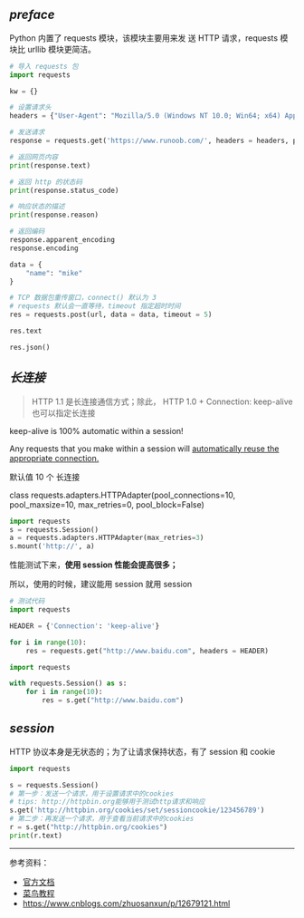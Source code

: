 
## _preface_

Python 内置了 requests 模块，该模块主要用来发 送 HTTP 请求，requests 模块比 urllib 模块更简洁。

```python
# 导入 requests 包
import requests

kw = {}

# 设置请求头
headers = {"User-Agent": "Mozilla/5.0 (Windows NT 10.0; Win64; x64) AppleWebKit/537.36 (KHTML, like Gecko) Chrome/54.0.2840.99 Safari/537.36"}

# 发送请求
response = requests.get('https://www.runoob.com/', headers = headers, params = kw)

# 返回网页内容
print(response.text)

# 返回 http 的状态码
print(response.status_code)

# 响应状态的描述
print(response.reason)

# 返回编码
response.apparent_encoding
response.encoding
```

```python
data = {
    "name": "mike"
}

# TCP 数据包重传窗口，connect() 默认为 3
# requests 默认会一直等待，timeout 指定超时时间
res = requests.post(url, data = data, timeout = 5)

res.text

res.json()
```

## _长连接_

> HTTP 1.1 是长连接通信方式；除此， HTTP 1.0 + Connection: keep-alive 也可以指定长连接

keep-alive is 100% automatic within a session! 

Any requests that you make within a session will <u> automatically reuse the appropriate connection. </u>

默认值 10 个 长连接

class requests.adapters.HTTPAdapter(pool_connections=10, pool_maxsize=10, max_retries=0, pool_block=False)


```python
import requests
s = requests.Session()
a = requests.adapters.HTTPAdapter(max_retries=3)
s.mount('http://', a)
```

性能测试下来，**使用 session 性能会提高很多；**

所以，使用的时候，建议能用 session 就用 session



```python
# 测试代码
import requests

HEADER = {'Connection': 'keep-alive'}

for i in range(10):
    res = requests.get("http://www.baidu.com", headers = HEADER)
```

```python
import requests

with requests.Session() as s:
    for i in range(10):
        res = s.get("http://www.baidu.com")
```




## _session_

HTTP 协议本身是无状态的；为了让请求保持状态，有了 session 和 cookie


```python
import requests

s = requests.Session()
# 第一步：发送一个请求，用于设置请求中的cookies
# tips: http://httpbin.org能够用于测试http请求和响应
s.get('http://httpbin.org/cookies/set/sessioncookie/123456789')
# 第二步：再发送一个请求，用于查看当前请求中的cookies
r = s.get("http://httpbin.org/cookies")
print(r.text)
```




--------

参考资料：
- [官方文档](https://docs.python-requests.org/en/latest/index.html) 
- [菜鸟教程](https://www.runoob.com/python3/python-requests.html)
- https://www.cnblogs.com/zhuosanxun/p/12679121.html